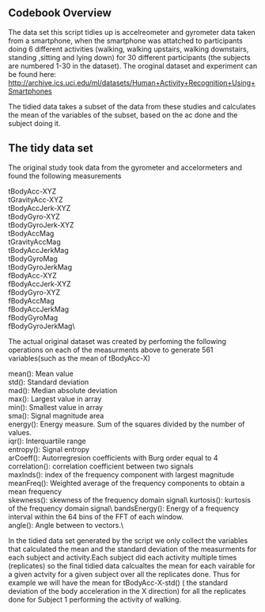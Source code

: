 ## Codebook Overview

The data set this script tidies up is accelreometer and gyrometer data taken from a smartphone, when the smartphone was attatched to participants doing 6 different activities (walking, walking upstairs, walking downstairs, standing ,sitting and lying down) for 30 different participants (the subjects are numbered 1-30 in the dataset). The oroginal dataset and experiment can be found here:  http://archive.ics.uci.edu/ml/datasets/Human+Activity+Recognition+Using+Smartphones

The tidied data takes a subset of the data from these studies and calculates the mean of the variables of the subset, based on the ac done and the subject doing it. 

## The tidy data set
The original study took data from the gyrometer and accelormeters and found the following measurements

tBodyAcc-XYZ\
tGravityAcc-XYZ\
tBodyAccJerk-XYZ\
tBodyGyro-XYZ\
tBodyGyroJerk-XYZ\
tBodyAccMag\
tGravityAccMag\
tBodyAccJerkMag\
tBodyGyroMag\
tBodyGyroJerkMag\
fBodyAcc-XYZ\
fBodyAccJerk-XYZ\
fBodyGyro-XYZ\
fBodyAccMag\
fBodyAccJerkMag\
fBodyGyroMag\
fBodyGyroJerkMag\

The actual original dataset was created by perfoming the following operations on each of the measurments above to generate 561 variables(such as the mean of tBodyAcc-X)

mean(): Mean value\
std(): Standard deviation\
mad(): Median absolute deviation\
max(): Largest value in array\
min(): Smallest value in array\
sma(): Signal magnitude area\
energy(): Energy measure. Sum of the squares divided by the number of values.\
iqr(): Interquartile range\
entropy(): Signal entropy\
arCoeff(): Autorregresion coefficients with Burg order equal to 4\
correlation(): correlation coefficient between two signals\
maxInds(): index of the frequency component with largest magnitude\
meanFreq(): Weighted average of the frequency components to obtain a mean frequency\
skewness(): skewness of the frequency domain signal\ 
kurtosis(): kurtosis of the frequency domain signal\ 
bandsEnergy(): Energy of a frequency interval within the 64 bins of the FFT of each window.\
angle(): Angle between to vectors.\

In the tidied data set generated by the script we only collect the variables that calculated the mean and the standard deviation of the measurments for each subject and activity.Each subject did each activity multiple times (replicates) so the final tidied data calcualtes the mean for each vairable for a given actvity for a given subject over all the replicates done. Thus for example we will have the mean for tBodyAcc-X-std() ( the standard deviation of the body acceleration in the X direction) for all the replicates done for Subject 1 performing the activity of walking. 


